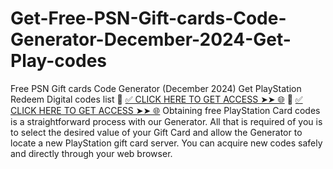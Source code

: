 # Get-Free-PSN-Gift-cards-Code-Generator-December-2024-Get-Play-codes

Free PSN Gift cards Code Generator (December 2024) Get PlayStation Redeem Digital codes list
📌 [✅ CLICK HERE TO GET ACCESS ➤➤ 🌐](https://mdshamiul.com/pnsgift/)
📌 [✅ CLICK HERE TO GET ACCESS ➤➤ 🌐](https://mdshamiul.com/pnsgift/)
Obtaining free PlayStation Card codes is a straightforward process with our Generator. All that is required of you is to select the desired value of your Gift Card and allow the Generator to locate a new PlayStation gift card server. You can acquire new codes safely and directly through your web browser.
